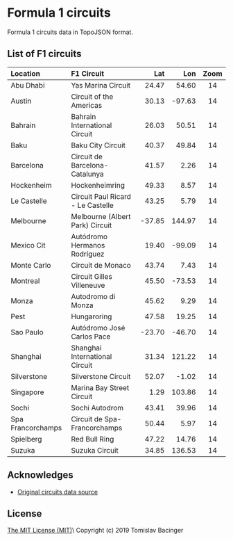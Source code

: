 # Formula 1 circuits

Formula 1 circuits data in TopoJSON format.

## List of F1 circuits

| Location | F1 Circuit | Lat | Lon | Zoom |
|:---|:---|---:|---:|:---:|
| Abu Dhabi | Yas Marina Circuit | 24.47 | 54.60 | 14 |
| Austin | Circuit of the Americas | 30.13 | -97.63 | 14 |
| Bahrain | Bahrain International Circuit | 26.03 | 50.51 | 14 |
| Baku | Baku City Circuit | 40.37 | 49.84 | 14 |
| Barcelona | Circuit de Barcelona-Catalunya | 41.57 | 2.26 | 14 |
| Hockenheim | Hockenheimring | 49.33 | 8.57 | 14 |
| Le Castelle | Circuit Paul Ricard - Le Castelle | 43.25 | 5.79 | 14 |
| Melbourne | Melbourne (Albert Park) Circuit | -37.85 | 144.97 | 14 |
| Mexico Cit | Autódromo Hermanos Rodríguez | 19.40 | -99.09 | 14 |
| Monte Carlo | Circuit de Monaco | 43.74 | 7.43 | 14 |
| Montreal | Circuit Gilles Villeneuve | 45.50 | -73.53 | 14 |
| Monza | Autodromo di Monza | 45.62 | 9.29 | 14 |
| Pest | Hungaroring | 47.58 | 19.25 | 14 |
| Sao Paulo | Autódromo José Carlos Pace | -23.70 | -46.70 | 14 |
| Shanghai | Shanghai International Circuit | 31.34 | 121.22 | 14 |
| Silverstone | Silverstone Circuit | 52.07 | -1.02 | 14 |
| Singapore | Marina Bay Street Circuit | 1.29 | 103.86 | 14 |
| Sochi | Sochi Autodrom | 43.41 | 39.96 | 14 |
| Spa Francorchamps | Circuit de Spa-Francorchamps | 50.44 | 5.97 | 14 |
| Spielberg | Red Bull Ring | 47.22 | 14.76 | 14 |
| Suzuka | Suzuka Circuit | 34.85 | 136.53 | 14 |

## Acknowledges

* [Original circuits data source](https://www.google.com/maps/d/u/0/viewer?mid=1nv6ugq4H67CSzKUauW92-pPstYw&ll=-37.84579005412956%2C144.96881158570557&z=16)

## License

[The MIT License (MIT)](LICENSE)\\
Copyright (c) 2019 Tomislav Bacinger